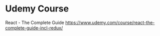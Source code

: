# Udemy Course
React - The Complete Guide
https://www.udemy.com/course/react-the-complete-guide-incl-redux/
